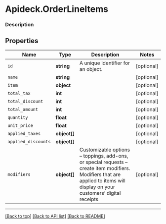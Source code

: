 # Apideck.OrderLineItems

### Description

## Properties
Name | Type | Description | Notes
------------ | ------------- | ------------- | -------------
`id` | **string** | A unique identifier for an object. | [optional] 
`name` | **string** |  | [optional] 
`item` | **object** |  | [optional] 
`total_tax` | **int** |  | [optional] 
`total_discount` | **int** |  | [optional] 
`total_amount` | **int** |  | [optional] 
`quantity` | **float** |  | [optional] 
`unit_price` | **float** |  | [optional] 
`applied_taxes` | **object[]** |  | [optional] 
`applied_discounts` | **object[]** |  | [optional] 
`modifiers` | **object[]** | Customizable options – toppings, add-ons, or special requests – create item modifiers. Modifiers that are applied to items will display on your customers’ digital receipts | [optional] 





---

[[Back to top]](#) [[Back to API list]](../../../../README.md#documentation-for-api-endpoints) [[Back to README]](../../../../README.md)


